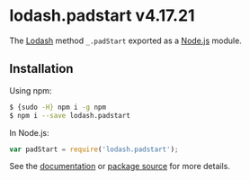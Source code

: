 # lodash.padstart v4.17.21

The [Lodash](https://lodash.com/) method `_.padStart` exported as a [Node.js](https://nodejs.org/) module.

## Installation

Using npm:
```bash
$ {sudo -H} npm i -g npm
$ npm i --save lodash.padstart
```

In Node.js:
```js
var padStart = require('lodash.padstart');
```

See the [documentation](https://lodash.com/docs#padStart) or [package source](https://github.com/lodash/lodash/blob/4.17.21-npm-packages/lodash.padstart) for more details.
